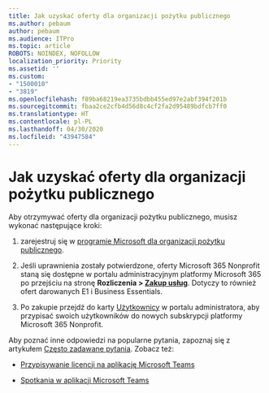 ```yaml
---
title: Jak uzyskać oferty dla organizacji pożytku publicznego
ms.author: pebaum
author: pebaum
ms.audience: ITPro
ms.topic: article
ROBOTS: NOINDEX, NOFOLLOW
localization_priority: Priority
ms.assetid: ''
ms.custom:
- "1500010"
- "3819"
ms.openlocfilehash: f89ba68219ea3735bdbb455ed97e2abf394f201b
ms.sourcegitcommit: fbaa2ce2cfb4d56d8c4cf2fa2d95489bdfcb7ff0
ms.translationtype: HT
ms.contentlocale: pl-PL
ms.lasthandoff: 04/30/2020
ms.locfileid: "43947584"
---
```

# <a name="how-to-get-nonprofit-offers"></a>Jak uzyskać oferty dla organizacji pożytku publicznego

Aby otrzymywać oferty dla organizacji pożytku publicznego, musisz wykonać następujące kroki:

1. zarejestruj się w [programie Microsoft dla organizacji pożytku publicznego](https://go.microsoft.com/fwlink/p/?linkid=2008962).

2. Jeśli uprawnienia zostały potwierdzone, oferty Microsoft 365 Nonprofit staną się dostępne w portalu administracyjnym platformy Microsoft 365 po przejściu na stronę **Rozliczenia > [Zakup usług](https://go.microsoft.com/fwlink/p/?linkid=868433)**. Dotyczy to również ofert darowanych E1 i Business Essentials.

3. Po zakupie przejdź do karty [Użytkownicy](https://admin.microsoft.com/Adminportal/Home#/users) w portalu administratora, aby przypisać swoich użytkowników do nowych subskrypcji platformy Microsoft 365 Nonprofit.

Aby poznać inne odpowiedzi na popularne pytania, zapoznaj się z artykułem [Często zadawane pytania](https://www.microsoft.com/microsoft-365/nonprofit/office-365-nonprofit#coreui-heading-67lnrlz). Zobacz też:

- [Przypisywanie licencji na aplikację Microsoft Teams](https://docs.microsoft.com/MicrosoftTeams/assign-teams-licenses)

- [Spotkania w aplikacji Microsoft Teams](https://docs.microsoft.com/MicrosoftTeams/tutorial-meetings-in-teams)
